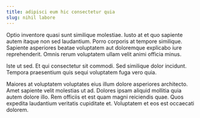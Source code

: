 ```yaml
---
title: adipisci eum hic consectetur quia
slug: nihil labore
---
```


Optio inventore quasi sunt similique molestiae. Iusto at et quo sapiente autem itaque non sed laudantium. Porro corporis at tempore similique. Sapiente asperiores beatae voluptatem aut doloremque explicabo iure reprehenderit. Omnis rerum voluptatem ullam velit animi officia minus.

Iste ut sed. Et qui consectetur sit commodi. Sed similique dolor incidunt. Tempora praesentium quis sequi voluptatem fuga vero quia.

Maiores at voluptatem voluptates eius illum dolore asperiores architecto. Amet sapiente velit molestias ut ad. Dolores ipsam aliquid mollitia quia autem dolore illo. Rem officiis et est quam magni reiciendis quae. Quos expedita laudantium veritatis cupiditate et. Voluptatem et eos est occaecati dolorem.

